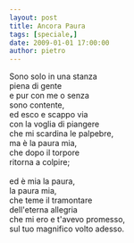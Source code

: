 ```yaml
---
layout: post
title: Ancora Paura
tags: [speciale,]
date: 2009-01-01 17:00:00
author: pietro
---
```

Sono solo in una stanza<br/>piena di gente<br/>e pur con me o senza<br/>sono contente,<br/>ed esco e scappo via<br/>con la voglia di piangere<br/>che mi scardina le palpebre,<br/>ma è la paura mia,<br/>che dopo il torpore<br/>ritorna a colpire;<br/><br/>ed è mia la paura,<br/>la paura mia,<br/>che teme il tramontare<br/>dell'eterna allegria<br/>che mi ero e t'avevo promesso,<br/>sul tuo magnifico volto adesso.
